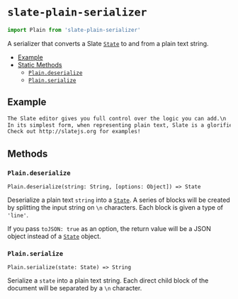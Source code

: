 
# `slate-plain-serializer`

```js
import Plain from 'slate-plain-serializer'
```

A serializer that converts a Slate [`State`](../slate/state.md) to and from a plain text string.

- [Example](#example)
- [Static Methods](#methods)
  - [`Plain.deserialize`](#plaindeserialize)
  - [`Plain.serialize`](#plainserialize)


## Example

```txt
The Slate editor gives you full control over the logic you can add.\n
In its simplest form, when representing plain text, Slate is a glorified <textarea>. But you can augment it to be much more than that.\n
Check out http://slatejs.org for examples!
```


## Methods

### `Plain.deserialize`
`Plain.deserialize(string: String, [options: Object]) => State`

Deserialize a plain text `string` into a [`State`](../slate/state.md). A series of blocks will be created by splitting the input string on `\n` characters. Each block is given a type of `'line'`.

If you pass `toJSON: true` as an option, the return value will be a JSON object instead of a [`State`](../slate/state.md) object.

### `Plain.serialize`
`Plain.serialize(state: State) => String`

Serialize a `state` into a plain text string. Each direct child block of the document will be separated by a `\n` character.
